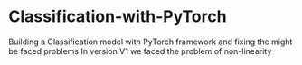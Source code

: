 # Classification-with-PyTorch
Building a Classification model with PyTorch framework and fixing the might be faced problems
In version V1 we faced the problem of non-linearity
